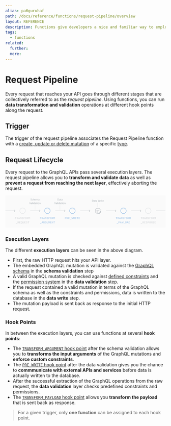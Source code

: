 ```yaml
---
alias: pa6guruhaf
path: /docs/reference/functions/request-pipeline/overview
layout: REFERENCE
description: Functions give developers a nice and familiar way to employ custom business logic.
tags:
  - functions
related:
  further:
  more:
---
```


# Request Pipeline

Every request that reaches your API goes through different stages that are collectively referred to as the *request pipeline*. Using functions, you can run **data transformation and validation** operations at different hook points along the request.

## Trigger

The trigger of the request pipeline associates the Request Pipeline function with a [create, update or delete mutation]() of a specific [type]().

## Request Lifecycle

Every request to the GraphQL APIs pass several execution layers. The request pipeline allows you to **transform and validate data** as well as **prevent a request from reaching the next layer**, effectively aborting the request.

![](./hook-points.png)

### Execution Layers

The different **execution layers** can be seen in the above diagram.

* First, the raw HTTP request hits your API layer.
* The embedded GraphQL mutation is validated against the [GraphQL schema]() in the **schema validation** step
* A valid GraphQL mutation is checked against [defined constraints]() and the [permission system]() in the **data validation** step.
* If the request contained a valid mutation in terms of the GraphQL schema as well as the constraints and permissions, data is written to the database in the **data write** step.
* The mutation payload is sent back as response to the initial HTTP request.

### Hook Points

In between the execution layers, you can use functions at several **hook points**:

* The [`TRANSFORM_ARGUMENT` hook point]() after the schema validation allows you to **transforms the input arguments** of the GraphQL mutations and **enforce custom constraints**.
* The [`PRE_WRITE` hook point]() after the data validation gives you the chance to **commmunicate with external APIs and services** before data is actually written to the database.
* After the successful extraction of the GraphQL operations from the raw request, the **data validation** layer checks predefined constraints and permissions.
* The [`TRANSFORM_PAYLOAD` hook point]() allows you **transform the payload** that is sent back as response.

> For a given trigger, only **one function** can be assigned to each hook point.
